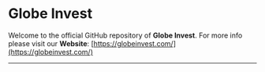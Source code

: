 # Globe Invest

Welcome to the official GitHub repository of **Globe Invest**. 
For more info please visit our **Website**: [https://globeinvest.com/](https://globeinvest.com/)


---
